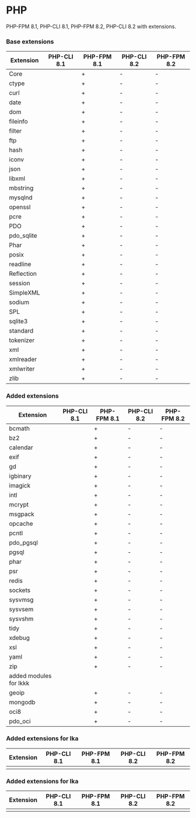 # PHP

PHP-FPM 8.1, PHP-CLI 8.1, PHP-FPM 8.2, PHP-CLI 8.2 with extensions.

### Base extensions

| Extension              | PHP-CLI 8.1 | PHP-FPM 8.1 | PHP-CLI 8.2 | PHP-FPM 8.2 |
|------------------------|-------------|-------------|-------------|-------------|
| Core                   |             | +           | -           | -           |
| ctype                  |             | +           | -           | -           |
| curl                   |             | +           | -           | -           |
| date                   |             | +           | -           | -           |
| dom                    |             | +           | -           | -           |
| fileinfo               |             | +           | -           | -           |
| filter                 |             | +           | -           | -           |
| ftp                    |             | +           | -           | -           |
| hash                   |             | +           | -           | -           |
| iconv                  |             | +           | -           | -           |
| json                   |             | +           | -           | -           |
| libxml                 |             | +           | -           | -           |
| mbstring               |             | +           | -           | -           |
| mysqlnd                |             | +           | -           | -           |
| openssl                |             | +           | -           | -           |
| pcre                   |             | +           | -           | -           |
| PDO                    |             | +           | -           | -           |
| pdo_sqlite             |             | +           | -           | -           |
| Phar                   |             | +           | -           | -           |
| posix                  |             | +           | -           | -           |
| readline               |             | +           | -           | -           |
| Reflection             |             | +           | -           | -           |
| session                |             | +           | -           | -           |
| SimpleXML              |             | +           | -           | -           |
| sodium                 |             | +           | -           | -           |
| SPL                    |             | +           | -           | -           |
| sqlite3                |             | +           | -           | -           |
| standard               |             | +           | -           | -           |
| tokenizer              |             | +           | -           | -           |
| xml                    |             | +           | -           | -           |
| xmlreader              |             | +           | -           | -           |
| xmlwriter              |             | +           | -           | -           |
| zlib                   |             | +           | -           | -           |

### Added extensions

| Extension              | PHP-CLI 8.1 | PHP-FPM 8.1 | PHP-CLI 8.2 | PHP-FPM 8.2 |
|------------------------|-------------|-------------|-------------|-------------|
| bcmath                 |             | +           | -           | -           |
| bz2                    |             | +           | -           | -           |
| calendar               |             | +           | -           | -           |
| exif                   |             | +           | -           | -           |
| gd                     |             | +           | -           | -           |
| igbinary               |             | +           | -           | -           |
| imagick                |             | +           | -           | -           |
| intl                   |             | +           | -           | -           |
| mcrypt                 |             | +           | -           | -           |
| msgpack                |             | +           | -           | -           |
| opcache                |             | +           | -           | -           |
| pcntl                  |             | +           | -           | -           |
| pdo_pgsql              |             | +           | -           | -           |
| pgsql                  |             | +           | -           | -           |
| phar                   |             | +           | -           | -           |
| psr                    |             | +           | -           | -           |
| redis                  |             | +           | -           | -           |
| sockets                |             | +           | -           | -           |
| sysvmsg                |             | +           | -           | -           |
| sysvsem                |             | +           | -           | -           |
| sysvshm                |             | +           | -           | -           |
| tidy                   |             | +           | -           | -           |
| xdebug                 |             | +           | -           | -           |
| xsl                    |             | +           | -           | -           |
| yaml                   |             | +           | -           | -           |
| zip                    |             | +           | -           | -           |
| added modules for lkkk |             |             |             |             |
| geoip                  |             | +           | -           | -           |
| mongodb                |             | +           | -           | -           |
| oci8                   |             | +           | -           | -           |
| pdo_oci                |             | +           | -           | -           |

### Added extensions for lka

| Extension              | PHP-CLI 8.1 | PHP-FPM 8.1 | PHP-CLI 8.2 | PHP-FPM 8.2 |
|------------------------|-------------|-------------|-------------|-------------|
|                        |             |             |             |             |

### Added extensions for lka

| Extension              | PHP-CLI 8.1 | PHP-FPM 8.1 | PHP-CLI 8.2 | PHP-FPM 8.2 |
|------------------------|-------------|-------------|-------------|-------------|
|                        |             |             |             |             |
